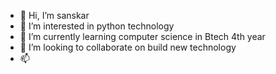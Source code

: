 - 👋 Hi, I’m sanskar
- 👀 I’m interested in python technology
- 🌱 I’m currently learning computer science in Btech 4th year
- 💞️ I’m looking to collaborate on build new technology
- 📫

<!---
sanskar7999/sanskar7999 is a ✨ special ✨ repository because its `README.md` (this file) appears on your GitHub profile.
You can click the Preview link to take a look at your changes.
--->
